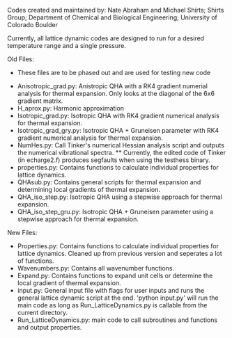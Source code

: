 Codes created and maintained by: Nate Abraham and Michael Shirts; 
                                 Shirts Group; 
                                 Department of Chemical and Biological Engineering; 
                                 University of Colorado Boulder

Currently, all lattice dynamic codes are designed to run for a desired temperature range and a single pressure.

Old Files:
* These files are to be phased out and are used for testing new code
- Anisotropic_grad.py: Anistropic QHA with a RK4 gradient numerial analysis for thermal expansion. Only looks at 
      the diagonal of the 6x6 
      gradient matrix.
- H_aprox.py: Harmonic approximation
- Isotropic_grad.py: Isotropic QHA with RK4 gradient numerical analysis for thermal expansion.
- Isotropic_grad_gry.py: Isotropic QHA + Gruneisen parameter with RK4 gradient numerical analysis for thermal 
      expansion.
- NumHes.py: Call Tinker's numerical Hessian analysis script and outputs the numerical vibrational spectra.
      ** Currently, the edited code of Tinker (in echarge2.f) produces segfaults when using the testhess binary.
- properties.py: Contains functions to calculate individual properties for lattice dynamics.
- QHAsub.py: Contains general scripts for thermal expansion and determining local gradients of thermal expansion.
- QHA_iso_step.py: Isotropic QHA using a stepwise approach for thermal expansion.
- QHA_iso_step_gru.py: Isotropic QHA + Gruneisen parameter using a stepwise approach for thermal expansion.

New Files:
- Properties.py: Contains functions to calculate individual properties for lattice dynamics. Cleaned up from previous
  version and seperates a lot of functions.
- Wavenumbers.py: Contains all wavenumber functions.
- Expand.py: Contains functions to expand unit cells or determine the local gradient of thermal expansion.
- input.py: General input file with flags for user inputs and runs the general lattice dynamic script at the end.
  'python input.py' will run the main code as long as Run_LatticeDynamics.py is callable from the current directory.
- Run_LatticeDynamics.py: main code to call subroutines and functions and output properties.



